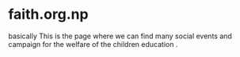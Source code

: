 # faith.org.np
 basically This is the  page where we can find many social events and campaign for the welfare of the children education .
